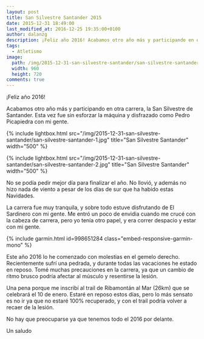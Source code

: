 ```yaml
---
layout: post
title: San Silvestre Santander 2015
date: 2015-12-31 18:49:00
last_modified_at: 2016-12-25 19:35:00+0100
author: dalanzg
description: ¡Feliz año 2016! Acabamos otro año más y participando en otra carrera, la San Silvestre de Santander. Esta vez fue sin esforzar la máquina y disfrazado como Pedro Picapiedra con mi gente.
tags:
  - Atletismo
image:
  path: /img/2015-12-31-san-silvestre-santander/san-silvestre-santander-1.jpg
  width: 960
  height: 720
comments: true
---
```


¡Feliz año 2016!

Acabamos otro año más y participando en otra carrera, la San Silvestre de Santander. Esta vez fue sin esforzar la máquina y disfrazado como Pedro Picapiedra con mi gente.

{% include lightbox.html src="/img/2015-12-31-san-silvestre-santander/san-silvestre-santander-1.jpg" title="San Silvestre Santander" width="500" %}

{% include lightbox.html src="/img/2015-12-31-san-silvestre-santander/san-silvestre-santander-2.jpg" title="San Silvestre Santander" width="500" %}

No se podía pedir mejor día para finalizar el año. No llovió, y además no hizo nada de viento a pesar de los días de sur que ha habido estas Navidades.

La carrera fue muy tranquila, y sobre todo estuve disfrutando de El Sardinero con mi gente. Me entró un poco de envidia cuando me crucé con la cabeza de carrera, pero yo tenía otro papel, y era correr despacio y estar con mi gente.

{% include garmin.html id=998651284 class="embed-responsive-garmin-mono" %}

Este año 2016 lo he comenzado con molestias en el gemelo derecho. Recientemente sufrí una pedrada, y durante todas las vacaciones he estado en reposo. Tomé muchas precauciones en la carrera, ya que un cambio de ritmo brusco podría afectar al músculo y resentirse la lesión.

Una pena porque me inscribí al trail de Ribamontán al Mar (26km) que se celebrará el 10 de enero. Estaré en reposo estos días, pero lo más sensato es no ir ya que no estaré 100% recuperado, y con el trail podría volver a recaer de la lesión.

No hay que preocuparse ya que tenemos todo el 2016 por delante.

Un saludo
